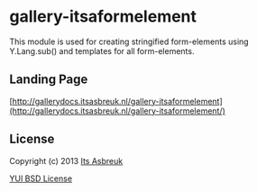 gallery-itsaformelement
========


This module is used for creating stringified form-elements using Y.Lang.sub() and templates for all form-elements.


Landing Page
--------------
[http://gallerydocs.itsasbreuk.nl/gallery-itsaformelement](http://gallerydocs.itsasbreuk.nl/gallery-itsaformelement/)


License
-------

Copyright (c) 2013 [Its Asbreuk](http://http://itsasbreuk.nl)

[YUI BSD License](http://developer.yahoo.com/yui/license.html)
